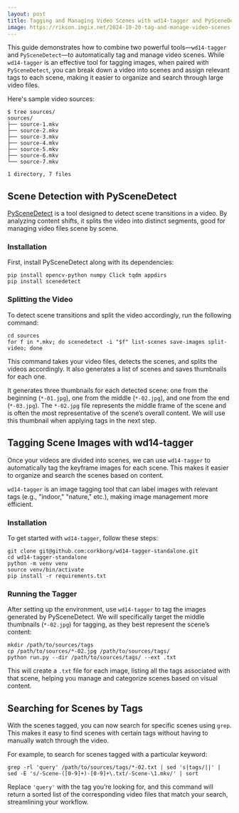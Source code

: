 ```yaml
---
layout: post
title: Tagging and Managing Video Scenes with wd14-tagger and PySceneDetect
image: https://rikson.imgix.net/2024-10-20-tag-and-manage-video-scenes.jpg?w=856
---
```


This guide demonstrates how to combine two powerful tools—`wd14-tagger` and `PySceneDetect`—to automatically tag and manage video scenes. While `wd14-tagger` is an effective tool for tagging images, when paired with `PySceneDetect`, you can break down a video into scenes and assign relevant tags to each scene, making it easier to organize and search through large video files.

Here's sample video sources:

```
$ tree sources/
sources/
├── source-1.mkv
├── source-2.mkv
├── source-3.mkv
├── source-4.mkv
├── source-5.mkv
├── source-6.mkv
└── source-7.mkv

1 directory, 7 files
```

## Scene Detection with PySceneDetect

[PySceneDetect](https://www.scenedetect.com/) is a tool designed to detect scene transitions in a video. By analyzing content shifts, it splits the video into distinct segments, good for managing video files scene by scene.

### Installation

First, install PySceneDetect along with its dependencies:

```shell
pip install opencv-python numpy Click tqdm appdirs
pip install scenedetect
```

### Splitting the Video

To detect scene transitions and split the video accordingly, run the following command:

```shell
cd sources
for f in *.mkv; do scenedetect -i "$f" list-scenes save-images split-video; done
```

This command takes your video files, detects the scenes, and splits the videos accordingly. It also generates a list of scenes and saves thumbnails for each one.

It generates three thumbnails for each detected scene: one from the beginning (`*-01.jpg`), one from the middle (`*-02.jpg`), and one from the end (`*-03.jpg`). The `*-02.jpg` file represents the middle frame of the scene and is often the most representative of the scene’s overall content. We will use this thumbnail when applying tags in the next step.

## Tagging Scene Images with wd14-tagger

Once your videos are divided into scenes, we can use `wd14-tagger` to automatically tag the keyframe images for each scene. This makes it easier to organize and search the scenes based on content.

`wd14-tagger` is an image tagging tool that can label images with relevant tags (e.g., "indoor," "nature," etc.), making image management more efficient.

### Installation

To get started with `wd14-tagger`, follow these steps:

```shell
git clone git@github.com:corkborg/wd14-tagger-standalone.git
cd wd14-tagger-standalone
python -m venv venv
source venv/bin/activate
pip install -r requirements.txt
```

### Running the Tagger

After setting up the environment, use `wd14-tagger` to tag the images generated by PySceneDetect. We will specifically target the middle thumbnails (`*-02.jpg`) for tagging, as they best represent the scene’s content:

```shell
mkdir /path/to/sources/tags
cp /path/to/sources/*-02.jpg /path/to/sources/tags/
python run.py --dir /path/to/sources/tags/ --ext .txt
```

This will create a `.txt` file for each image, listing all the tags associated with that scene, helping you manage and categorize scenes based on visual content.

## Searching for Scenes by Tags

With the scenes tagged, you can now search for specific scenes using `grep`. This makes it easy to find scenes with certain tags without having to manually watch through the video.

For example, to search for scenes tagged with a particular keyword:

```shell
grep -rl 'query' /path/to/sources/tags/*-02.txt | sed 's|tags/||' | sed -E 's/-Scene-([0-9]+)-[0-9]+\.txt/-Scene-\1.mkv/' | sort
```

Replace `'query'` with the tag you’re looking for, and this command will return a sorted list of the corresponding video files that match your search, streamlining your workflow.
